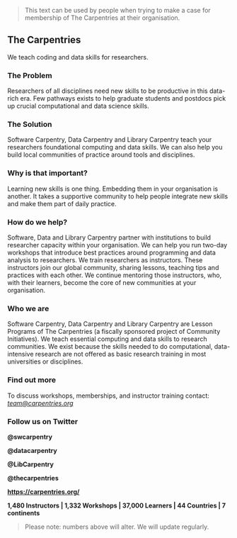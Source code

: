 > This text can be used by people when trying to make a case for membership of The Carpentries at their organisation.

## The Carpentries

We teach coding and data skills for researchers. 

### The Problem 

Researchers of all disciplines need new skills to be productive in this data-rich era. Few pathways exists to help graduate students and postdocs pick up crucial computational and data science skills. 

### The Solution 

Software Carpentry, Data Carpentry and Library Carpentry teach your researchers foundational computing and data skills. We can also help you build local communities of practice around tools and disciplines.

### Why is that important? 

Learning new skills is one thing. Embedding them in your organisation is another. It takes a supportive community to help people integrate new skills and make them part of daily practice. 

### How do we help? 

Software, Data and Library Carpentry partner with institutions to build researcher capacity within your organisation. We can help you run two-day workshops that introduce best practices around programming and data analysis to researchers. We train researchers as instructors. These instructors join our global community, sharing lessons, teaching tips and practices with each other. We continue mentoring those instructors, who, with their learners, become the core of new communities at your organisation. 

### Who we are 

Software Carpentry, Data Carpentry and Library Carpentry are Lesson Programs of The Carpentries (a fiscally sponsored project of Community Initiatives). We teach essential computing and data skills to research communities. We exist because the skills needed to do computational, data-intensive research are not offered as basic research training in most universities or disciplines. 

### Find out more 

To discuss workshops, memberships, and instructor training contact: *team@carpentries.org*

### Follow us on Twitter

**@swcarpentry**

**@datacarpentry**

**@LibCarpentry**

**@thecarpentries**

**https://carpentries.org/**

**1,480 Instructors | 1,332 Workshops | 37,000 Learners | 44 Countries | 7 continents**

> Please note: numbers above will alter. We will update regularly.
